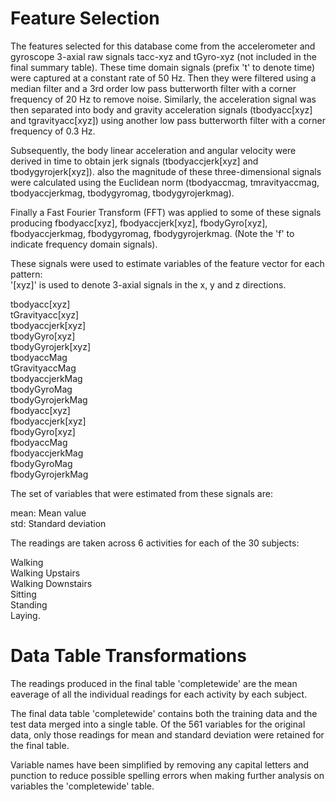 Feature Selection 
=================

The features selected for this database come from the accelerometer and gyroscope 3-axial raw signals tacc-xyz and tGyro-xyz (not included in the final summary table). These time domain signals (prefix 't' to denote time) were captured at a constant rate of 50 Hz. Then they were filtered using a median filter and a 3rd order low pass butterworth filter with a corner frequency of 20 Hz to remove noise. Similarly, the acceleration signal was then separated into body and gravity acceleration signals (tbodyacc[xyz] and tgravityacc[xyz]) using another low pass butterworth filter with a corner frequency of 0.3 Hz. 

Subsequently, the body linear acceleration and angular velocity were derived in time to obtain jerk signals (tbodyaccjerk[xyz] and tbodygyrojerk[xyz]). also the magnitude of these three-dimensional signals were calculated using the Euclidean norm (tbodyaccmag, tmravityaccmag, tbodyaccjerkmag, tbodygyromag, tbodygyrojerkmag). 

Finally a Fast Fourier Transform (FFT) was applied to some of these signals producing fbodyacc[xyz], fbodyaccjerk[xyz], fbodyGyro[xyz], fbodyaccjerkmag, fbodygyromag, fbodygyrojerkmag. (Note the 'f' to indicate frequency domain signals). 

These signals were used to estimate variables of the feature vector for each pattern:  
'[xyz]' is used to denote 3-axial signals in the x, y and z directions.

tbodyacc[xyz]<br>
tGravityacc[xyz]<br>
tbodyaccjerk[xyz]<br>
tbodyGyro[xyz]<br>
tbodyGyrojerk[xyz]<br>
tbodyaccMag<br>
tGravityaccMag<br>
tbodyaccjerkMag<br>
tbodyGyroMag<br>
tbodyGyrojerkMag<br>
fbodyacc[xyz]<br>
fbodyaccjerk[xyz]<br>
fbodyGyro[xyz]<br>
fbodyaccMag<br>
fbodyaccjerkMag<br>
fbodyGyroMag<br>
fbodyGyrojerkMag<br>

The set of variables that were estimated from these signals are: 

mean: Mean value <br>
std: Standard deviation<br>

The readings are taken across 6 activities for each of the 30 subjects:

Walking<br>
Walking Upstairs<br>
Walking Downstairs<br>
Sitting<br>
Standing<br>
Laying.<br>

Data Table Transformations
====================

The readings produced in the final table 'completewide' are the mean eaverage of all the individual 
readings for each activity by each subject.

The final data table 'completewide' contains both the training data and the test data merged into a single table. Of the 561
 variables for the original data, only those readings for mean and standard deviation were retained for the final table.

Variable names have been simplified by removing any capital letters and punction to reduce possible spelling errors when making further analysis on variables the 'completewide' table.